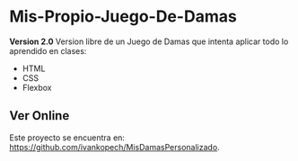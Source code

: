 # Mis-Propio-Juego-De-Damas

**Version 2.0**
Version libre de un Juego de Damas que intenta aplicar todo lo aprendido en clases:

- HTML 
- CSS
- Flexbox

## Ver Online
Este proyecto se encuentra en: https://github.com/ivankopech/MisDamasPersonalizado.
